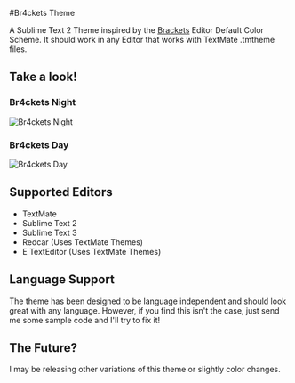 #Br4ckets Theme

A Sublime Text 2 Theme inspired by the [Brackets](http://brackets.io/index_de.html) Editor Default Color Scheme. It should work in any Editor that works with TextMate .tmtheme files.

## Take a look!

###  Br4ckets Night
![ Br4ckets Night](https://github.com/l4ci/Br4ckets-Theme/raw/master/Images/Br4ckets-Night.jpg)

###  Br4ckets Day
![ Br4ckets Day](https://github.com/l4ci/Br4ckets-Theme/raw/master/Images/Br4ckets-Day.jpg)

## Supported Editors
* TextMate
* Sublime Text 2
* Sublime Text 3
* Redcar (Uses TextMate Themes)
* E TextEditor (Uses TextMate Themes)

## Language Support
The theme has been designed to be language independent and should look great with any language. 
However, if you find this isn't the case, just send me some sample code and I'll try to fix it!

## The Future?
I may be releasing other variations of this theme or slightly color changes.

